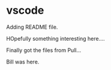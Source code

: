 # vscode
Adding README file.

HOpefully something interesting here....

Finally got the files from Pull... 

Bill was here.